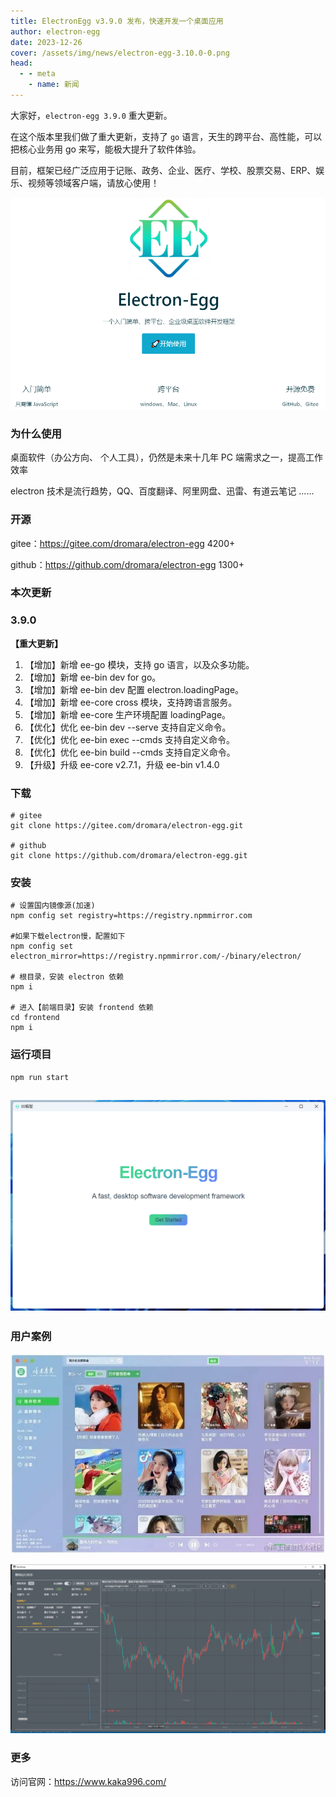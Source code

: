 ```yaml
---
title: ElectronEgg v3.9.0 发布，快速开发一个桌面应用
author: electron-egg
date: 2023-12-26
cover: /assets/img/news/electron-egg-3.10.0-0.png
head:
  - - meta
    - name: 新闻
---
```


大家好，`electron-egg 3.9.0` 重大更新。

在这个版本里我们做了重大更新，支持了 `go` 语言，天生的跨平台、高性能，可以把核心业务用 go 来写，能极大提升了软件体验。

目前，框架已经广泛应用于记账、政务、企业、医疗、学校、股票交易、ERP、娱乐、视频等领域客户端，请放心使用！

![](/assets/img/news/electron-egg-3.10.0-0.png)

### 为什么使用

桌面软件（办公方向、 个人工具），仍然是未来十几年 PC 端需求之一，提高工作效率

electron 技术是流行趋势，QQ、百度翻译、阿里网盘、迅雷、有道云笔记 ......

### 开源

gitee：https://gitee.com/dromara/electron-egg 4200+

github：https://github.com/dromara/electron-egg 1300+

### 本次更新

### 3.9.0

**【重大更新】**

1.  【增加】新增 ee-go 模块，支持 go 语言，以及众多功能。
2.  【增加】新增 ee-bin dev for go。
3.  【增加】新增 ee-bin dev 配置 electron.loadingPage。
4.  【增加】新增 ee-core cross 模块，支持跨语言服务。
5.  【增加】新增 ee-core 生产环境配置 loadingPage。
6.  【优化】优化 ee-bin dev --serve 支持自定义命令。
7.  【优化】优化 ee-bin exec --cmds 支持自定义命令。
8.  【优化】优化 ee-bin build --cmds 支持自定义命令。
9.  【升级】升级 ee-core v2.7.1，升级 ee-bin v1.4.0

### 下载

```
# gitee
git clone https://gitee.com/dromara/electron-egg.git

# github
git clone https://github.com/dromara/electron-egg.git
```

### 安装

```
# 设置国内镜像源(加速)
npm config set registry=https://registry.npmmirror.com

#如果下载electron慢，配置如下
npm config set electron_mirror=https://registry.npmmirror.com/-/binary/electron/

# 根目录，安装 electron 依赖
npm i

# 进入【前端目录】安装 frontend 依赖
cd frontend
npm i
```

### 运行项目

```
npm run start
```

## ![](/assets/img/news/electron-egg-3.10.0-1.png)

### 用户案例

![](/assets/img/news/electron-egg-3.9.0-2.jpg)

![](/assets/img/news/electron-egg-3.9.0-3.png)

### 更多

访问官网：https://www.kaka996.com/
